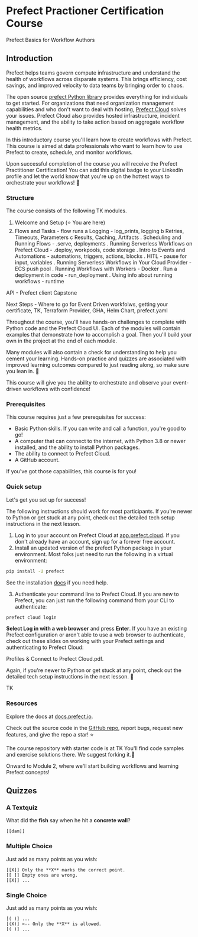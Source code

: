 <!--
author:   Prefect

email:    jeff@prefect.io

version:  0.0.1

language: en

narrator: US English Female

comment:  Intro to Prefect 

link:     https://cdn.jsdelivr.net/chartist.js/latest/chartist.min.css

script:   https://cdn.jsdelivr.net/chartist.js/latest/chartist.min.js

-->

# Prefect Practioner Certification Course

Prefect Basics for Workflow Authors

## Introduction

Prefect helps teams govern compute infrastructure and understand the health of workflows across disparate systems. This brings efficiency, cost savings, and improved velocity to data teams by bringing order to chaos.

The open source [prefect Python library](https://github.com/PrefectHQ/prefect) provides everything for individuals to get started. For organizations that need organization management capabilities and who don't want to deal with hosting, [Prefect Cloud](https://app.prefect.cloud) solves your issues. Prefect Cloud also provides hosted infrastructure, incident management, and the ability to take action based on aggregate workflow health metrics.

In this introductory course you'll learn how to create workflows with Prefect. This course is aimed at data professionals who want to learn how to use Prefect to create, schedule, and monitor workflows.

Upon successful completion of the course you will receive the Prefect Practitioner Certification! You can add this digital badge to your LinkedIn profile and let the world know that you're up on the hottest ways to orchestrate your workflows! 🎉

### Structure

The course consists of the following TK modules.

1. Welcome and Setup (⭐️ You are here)
2. Flows and Tasks - flow runs
 a Logging - log_prints, logging
 b Retries,  Timeouts, Parameters
 c  Results, Caching, Artifacts
. Scheduling and Running Flows -  .serve, deployments
. Running Serverless Workflows on Prefect Cloud - .deploy, workpools, code storage
. Intro to Events and Automations - automations, triggers, actions, blocks
. HITL - pause for input, variables
. Running Serverless Workflows in Your Cloud Provider - ECS push pool
. Running Workflows with Workers - Docker
. Run a deployment in code - run_deployment
. Using info about running workflows - runtime

API - Prefect client
Capstone

 Next Steps - Where to go for Event Driven workfolws, getting your certificate, TK, Terraform Provider, GHA, Helm Chart, prefect.yaml

Throughout the course, you'll have hands-on challenges to complete with Python code and the Prefect Cloud UI. Each of the modules will contain examples that demonstrate how to accomplish a goal. Then you'll build your own in the project at the end of each module.

Many modules will also contain a check for understanding to help you cement your learning. Hands-on practice and quizzes are associated with improved learning outcomes compared to just reading along, so make sure you lean in. 🧠

This course will give you the ability to orchestrate and observe your event-driven workflows with confidence!

### Prerequisites

This course requires just a few prerequisites for success:

- Basic Python skills. If you can write and call a function, you're good to go!
- A computer that can connect to the internet, with Python 3.8 or newer installed, and the ability to install Python packages.
- The ability to connect to Prefect Cloud.
- A GitHub account.

If you've got those capabilities, this course is for you!

### Quick setup

Let's get you set up for success!

The following instructions should work for most participants. If you're newer to Python or get stuck at any point, check out the detailed tech setup instructions in the next lesson.

1. Log in to your account on Prefect Cloud at [app.prefect.cloud](https://app.prefect.cloud). If you don't already have an account, sign up for a forever free account.
2. Install an updated version of the prefect Python package in your environment. Most folks just need to run the following in a virtual environment:

```bash
pip install -U prefect
```

See the installation [docs](docs.prefect.io/getting-started//installation) if you need help.

3. Authenticate your command line to Prefect Cloud. If you are new to Prefect, you can just run the following command from your CLI to authenticate:

```bash
prefect cloud login
```

**Select Log in with a web browser** and press **Enter**. If you have an existing Prefect configuration or aren't able to use a web browser to authenticate, check out these slides on working with your Prefect settings and authenticating to Prefect Cloud:

Profiles & Connect to Prefect Cloud.pdf.

Again, if you're newer to Python or get stuck at any point, check out the detailed tech setup instructions in the next lesson. 🙂

TK

### Resources

Explore the docs at [docs.prefect.io](https://docs.prefect.io).

Check out the source code in the [GitHub repo](https://github.com/PrefectHQ/prefect), report bugs, request new features, and give the repo a star! ⭐️

The course repository with starter code is at TK You'll find code samples and exercise solutions there. We suggest forking it.🍴

Onward to Module 2, where we'll start building workflows and learning Prefect concepts!

## Quizzes

### A Textquiz

What did the **fish** say when he hit a **concrete wall**?

    [[dam]]

### Multiple Choice

Just add as many points as you wish:

    [[X]] Only the **X** marks the correct point.
    [[ ]] Empty ones are wrong.
    [[X]] ...

### Single Choice

Just add as many points as you wish:

    [( )] ...
    [(X)] <-- Only the **X** is allowed.
    [( )] ...
